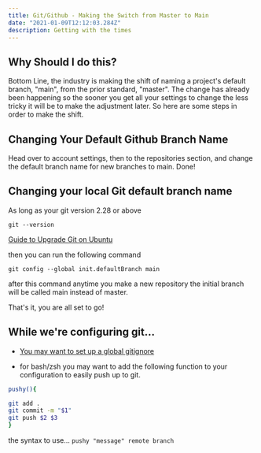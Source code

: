```yaml
---
title: Git/Github - Making the Switch from Master to Main
date: "2021-01-09T12:12:03.284Z"
description: Getting with the times
---
```


## Why Should I do this?

Bottom Line, the industry is making the shift of naming a project's default branch, "main", from the prior standard, "master". The change has already been happening so the sooner you get all your settings to change the less tricky it will be to make the adjustment later. So here are some steps in order to make the shift.

## Changing Your Default Github Branch Name

Head over to account settings, then to the repositories section, and change the default branch name for new branches to main. Done!

## Changing your local Git default branch name

As long as your git version 2.28 or above

```git --version```

[Guide to Upgrade Git on Ubuntu](https://www.tipsonunix.com/2020/07/install-git-2-28-0-in-ubuntu-20-04-linux-mint-centos/)

then you can run the following command

```git config --global init.defaultBranch main```

after this command anytime you make a new repository the initial branch will be called main instead of master.

That's it, you are all set to go!

## While we're configuring git...

- [You may want to set up a global gitignore](http://egorsmirnov.me/2015/05/04/global-gitignore-file.html)

- for bash/zsh you may want to add the following function to your configuration to easily push up to git.

```bash
pushy(){

git add .
git commit -m "$1"
git push $2 $3
}
```

the syntax to use...
```pushy "message" remote branch```